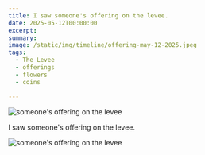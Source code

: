 ```yaml
---
title: I saw someone's offering on the levee.
date: 2025-05-12T00:00:00
excerpt: 
summary: 
image: /static/img/timeline/offering-may-12-2025.jpeg
tags:
  - The Levee
  - offerings
  - flowers
  - coins

---
```

![someone's offering on the levee](/static/img/timeline/offering-may-12-2025.jpeg)

I saw someone's offering on the levee.

![someone's offering on the levee](/static/img/timeline/offering-detail-may-12-2025.jpeg)